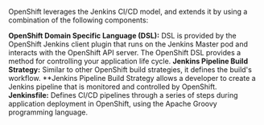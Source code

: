OpenShift leverages the Jenkins CI/CD model, and extends it by using a combination of the following components:

**OpenShift Domain Specific Language (DSL):** DSL is provided by the OpenShift Jenkins client plugin that runs on the Jenkins Master pod and interacts with the OpenShift API server. The OpenShift DSL provides a method for controlling your application life cycle.
**Jenkins Pipeline Build Strategy:** Similar to other OpenShift build strategies, it defines the build's workflow. **Jenkins Pipeline Build Strategy allows a developer to create a Jenkins pipeline that is monitored and controlled by OpenShift.   
**Jenkinsfile:** Defines CI/CD pipelines through a series of steps during application deployment in OpenShift, using the Apache Groovy programming language.